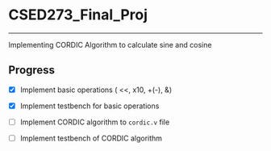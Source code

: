 ﻿# CSED273_Final_Proj
---
Implementing CORDIC Algorithm to calculate sine and cosine

## Progress
- [x] Implement basic operations ( <<, x10, +(-), &)

- [x] Implement testbench for basic operations

- [ ] Implement CORDIC algorithm to `cordic.v` file

- [ ] Implement testbench of CORDIC algorithm 